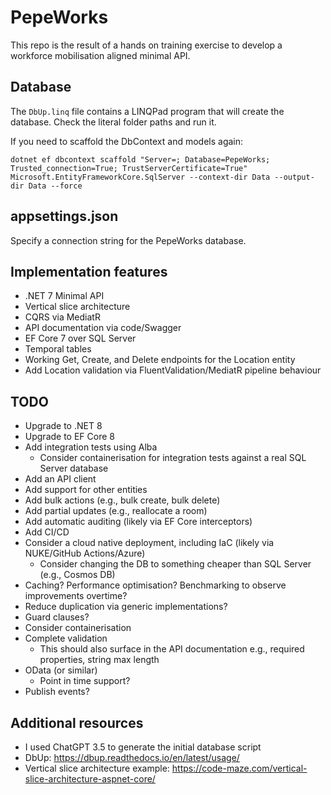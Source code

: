 # PepeWorks

This repo is the result of a hands on training exercise to develop a workforce mobilisation aligned minimal API.

## Database

The `DbUp.linq` file contains a LINQPad program that will create the database. Check the literal folder paths and run
it.

If you need to scaffold the DbContext and models again: 

```text
dotnet ef dbcontext scaffold "Server=; Database=PepeWorks; Trusted_connection=True; TrustServerCertificate=True" Microsoft.EntityFrameworkCore.SqlServer --context-dir Data --output-dir Data --force
```

## appsettings.json

Specify a connection string for the PepeWorks database.

## Implementation features

- .NET 7 Minimal API
- Vertical slice architecture
- CQRS via MediatR
- API documentation via code/Swagger
- EF Core 7 over SQL Server
- Temporal tables
- Working Get, Create, and Delete endpoints for the Location entity
- Add Location validation via FluentValidation/MediatR pipeline behaviour

## TODO

- Upgrade to .NET 8
- Upgrade to EF Core 8
- Add integration tests using Alba
    - Consider containerisation for integration tests against a real SQL Server database
- Add an API client
- Add support for other entities
- Add bulk actions (e.g., bulk create, bulk delete)
- Add partial updates (e.g., reallocate a room)
- Add automatic auditing (likely via EF Core interceptors)
- Add CI/CD
- Consider a cloud native deployment, including IaC (likely via NUKE/GitHub Actions/Azure)
    - Consider changing the DB to something cheaper than SQL Server (e.g., Cosmos DB)
- Caching? Performance optimisation? Benchmarking to observe improvements overtime?
- Reduce duplication via generic implementations?
- Guard clauses?
- Consider containerisation
- Complete validation
    - This should also surface in the API documentation e.g., required properties, string max length
- OData (or similar)
  - Point in time support?
- Publish events?

## Additional resources

- I used ChatGPT 3.5 to generate the initial database script
- DbUp: https://dbup.readthedocs.io/en/latest/usage/
- Vertical slice architecture example: https://code-maze.com/vertical-slice-architecture-aspnet-core/
